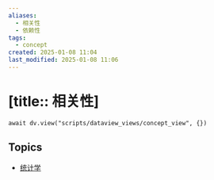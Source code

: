 ```yaml
---
aliases:
  - 相关性
  - 依赖性
tags:
  - concept
created: 2025-01-08 11:04
last_modified: 2025-01-08 11:06
---
```


# [title:: 相关性]

```dataviewjs
await dv.view("scripts/dataview_views/concept_view", {})
```

## Topics

- [统计学](../topics/_statistics_.md)
